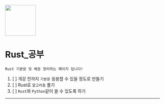 <img src="https://prev.rust-lang.org/logos/rust-logo-512x512-blk.png" width="100" height="100" /><br>
# Rust_공부
```
Rust 기본문 및 예문 정리하는 페이지 입니다!
```
1. [ ] 개강 전까지 `기본문` 응용할 수 있을 정도로 만들기 <br>
2. [ ] Rust로 `알고리즘` 풀기
3. [ ] `Rust`와 `Python`같이 쓸 수 있도록 하기
*****

